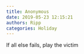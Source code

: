 ```yaml
---
title: Anonymous
date: 2019-05-23 12:15:21
authors: Ripp
categories: Holiday
---
```


 If all else fails, play the victim